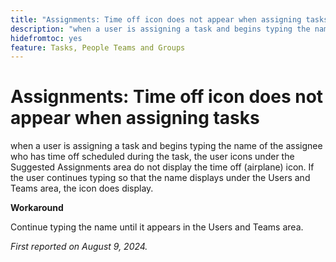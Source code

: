 ```yaml
---
title: "Assignments: Time off icon does not appear when assigning tasks"
description: "when a user is assigning a task and begins typing the name of the assignee who has time off scheduled during the task, the user icons under the Suggested Assignments area do not display the time off (airplane) icon. If the user continues typing so that the name displays under the Users and Teams area, the icon does display."
hidefromtoc: yes
feature: Tasks, People Teams and Groups
---
```


# Assignments: Time off icon does not appear when assigning tasks

when a user is assigning a task and begins typing the name of the assignee who has time off scheduled during the task, the user icons under the Suggested Assignments area do not display the time off (airplane) icon. If the user continues typing so that the name displays under the Users and Teams area, the icon does display.

**Workaround**

Continue typing the name until it appears in the Users and Teams area.

_First reported on August 9, 2024._
